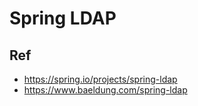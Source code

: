# Spring LDAP


## Ref
* https://spring.io/projects/spring-ldap
* https://www.baeldung.com/spring-ldap
